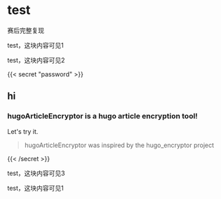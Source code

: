 # test


赛后完整复现

test，这块内容可见1

<!--more-->

test，这块内容可见2

{{< secret "password" >}}

## hi

### hugoArticleEncryptor is a hugo article encryption tool!

Let's try it.

> hugoArticleEncryptor was inspired by the hugo_encryptor project

{{< /secret >}}

test，这块内容可见3

test，这块内容可见1
